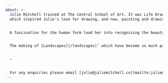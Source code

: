```yaml
---
about: >-
  Julie Mitchell trained at The Central School of Art. It was Life Drawing there
  which inspired Julie's love for drawing, and now, painting and drawing.


  A fascination for the human form lead her into recognising the beauty and complexity of nature. Many of Julie's [Still Lives](/still-life) feature found objects, branches, fronds leaves and seed pods. Sometimes their decaying shape is exquisite to depict in oil.


  The making of [Landscapes](/landscapes)’ which have become so much part of her summer occupation - spending prolonged time in Tuscany which enabled Julie to be able to experiment with light and shade. The study of that, the deepest shadow which is created by an intense sun overhead has become a joy and preoccupation to make, oil on canvas, charcoal on paper.


  ~


  For any enquiries please email [julie@juliemitchell.co](mailto:julie@juliemitchell.co)
---
```

